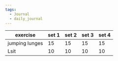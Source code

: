 ```yaml
---
tags:
  - Journal
  - daily_journal
---
```

| exercise       | set 1 | set 2 | set 3 | set 4 |
| -------------- | ----- | ----- | ----- | ----- |
| jumping lunges | 15    | 15    | 15    | 15    |
| Lsit           | 10    | 10    | 10    | 10    |




